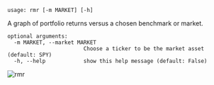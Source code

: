 ```
usage: rmr [-m MARKET] [-h]
```

A graph of portfolio returns versus a chosen benchmark or market.

```
optional arguments:
  -m MARKET, --market MARKET
                        Choose a ticker to be the market asset (default: SPY)
  -h, --help            show this help message (default: False)
```

![rmr](https://user-images.githubusercontent.com/46355364/153898950-e9f75d3a-f9eb-447c-8153-e1a286d047c6.png)
